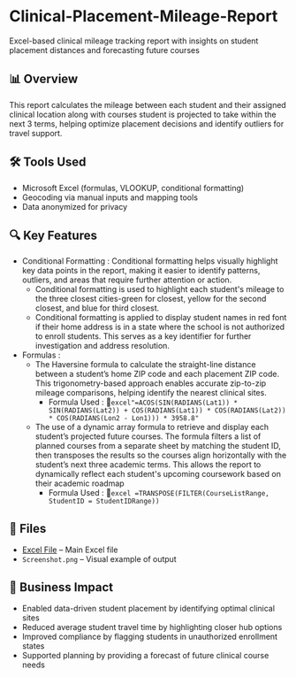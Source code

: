 <h1> Clinical-Placement-Mileage-Report </h1>
Excel-based clinical mileage tracking report with insights on student placement distances and forecasting future courses
</p>

## 📊 Overview
This report calculates the mileage between each student and their assigned clinical location along with courses student is projected to take within the next 3 terms, helping optimize placement decisions and identify outliers for travel support.

## 🛠 Tools Used
- Microsoft Excel (formulas, VLOOKUP, conditional formatting)
- Geocoding via manual inputs and mapping tools
- Data anonymized for privacy

## 🔍 Key Features
- Conditional Formatting : Conditional formatting helps visually highlight key data points in the report, making it easier to identify patterns, outliers, and areas that require further attention or action. 
  - Conditional formatting is used to highlight each student's mileage to the three closest cities-green for closest, yellow for the second closest, and blue for third closest.
  - Conditional formatting is applied to display student names in red font if their home address is in a state where the school is not authorized to enroll students. This serves as a key identifier for further investigation and address resolution.
- Formulas : 
  - The Haversine formula to calculate the straight-line distance between a student’s home ZIP code and each placement ZIP code. This trigonometry-based approach enables accurate zip-to-zip mileage comparisons, helping identify the nearest clinical sites.
    - Formula Used : 🧮```excel"=ACOS(SIN(RADIANS(Lat1)) * SIN(RADIANS(Lat2)) + COS(RADIANS(Lat1)) * COS(RADIANS(Lat2)) * COS(RADIANS(Lon2 - Lon1))) * 3958.8"```
  - The use of a dynamic array formula to retrieve and display each student’s projected future courses. The formula filters a list of planned courses from a separate sheet by matching the student ID, then transposes the results so the courses align horizontally with the student’s next three academic terms. This allows the report to dynamically reflect each student's upcoming coursework based on their academic roadmap
    - Formula Used : 🧮```excel =TRANSPOSE(FILTER(CourseListRange, StudentID = StudentIDRange))```

## 📁 Files
- <a href="https://github.com/AlfredoDGallardo/Clinical-Placement-Mileage-Report/blob/main/Anonymizez_Sample_Student_Mileage_Report.xlsx">Excel File</a> – Main Excel file
- `Screenshot.png` – Visual example of output

## 💼 Business Impact
- Enabled data-driven student placement by identifying optimal clinical sites
- Reduced average student travel time by highlighting closer hub options
- Improved compliance by flagging students in unauthorized enrollment states
- Supported planning by providing a forecast of future clinical course needs
